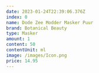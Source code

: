 ```yaml
---
date: 2023-01-24T22:39:06.376Z
index: 0
name: Dode Zee Modder Masker Puur
brand: Botanical Beauty
type: Masker
amount: 1
content: 50
contentUnit: ml
image: /images/Icon.png
price: 14.95
---
```

